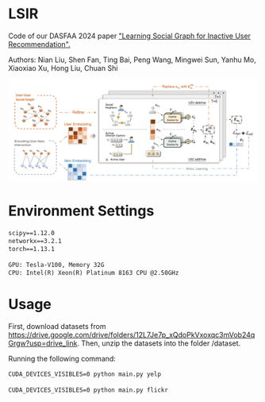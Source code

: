 # LSIR
Code of our DASFAA 2024 paper ["Learning Social Graph for Inactive User Recommendation". ](https://arxiv.org/abs/2405.05288)

Authors: Nian Liu, Shen Fan, Ting Bai, Peng Wang, Mingwei Sun, Yanhu Mo, Xiaoxiao Xu, Hong Liu, Chuan Shi

![model](lsir-model.png)

# Environment Settings
```
scipy==1.12.0
networkx==3.2.1
torch==1.13.1

GPU: Tesla-V100, Memory 32G
CPU: Intel(R) Xeon(R) Platinum 8163 CPU @2.50GHz
```

# Usage
First, download datasets from [<https://drive.google.com/drive/folders/12L7Je7p_xQdoPkVxoxqc3mVob24qGrgw?usp=drive_link>](https://drive.google.com/drive/folders/12L7Je7p_xQdoPkVxoxqc3mVob24qGrgw?usp=sharing). Then, unzip the datasets into the folder /dataset.

Running the following command:
```
CUDA_DEVICES_VISIBLES=0 python main.py yelp

CUDA_DEVICES_VISIBLES=0 python main.py flickr
```

